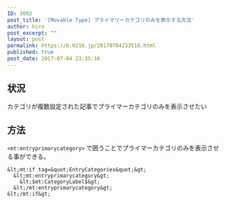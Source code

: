 ```yaml
---
ID: 3092
post_title: '[Movable Type] プライマリーカテゴリのみを表示する方法'
author: hiro
post_excerpt: ""
layout: post
permalink: https://b.0218.jp/20170704233516.html
published: true
post_date: 2017-07-04 23:35:16
---
```

<!--more-->
## 状況

カテゴリが複数設定された記事でプライマーカテゴリのみを表示させたい

## 方法
`<mt:entryprimarycategory>` で囲うことでプライマーカテゴリのみを表示させる事ができる。

```
&lt;mt:if tag=&quot;EntryCategories&quot;&gt;
  &lt;mt:entryprimarycategory&gt;
    &lt;$mt:CategoryLabel$&gt;
  &lt;/mt:entryprimarycategory&gt;
&lt;/mt:if&gt;
```